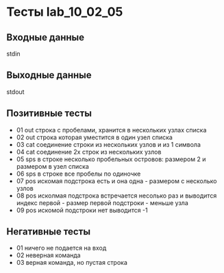# Тесты lab_10_02_05

## Входные данные
stdin

## Выходные данные
stdout

## Позитивные тесты
- 01 out строка с пробелами, хранится в нескольких узлах списка
- 02 out строка которая уместится в один узел списка
- 03 cat соединение строки из нескольких узлов и из 1 символа
- 04 cat соединение 2х строк из нескольких узлов
- 05 sps в строке несколько пробельных островов: размером 2 и размером в узел списка
- 06 sps в строке все пробелы по одиночке
- 07 pos искомая подстрока есть и она одна - размером с несколько узлов
- 08 pos исколмая подстрока встречается несолько раз и выводится индекс первой - размер первой подстроки - меньше узла
- 09 pos искомой подстроки нет выводится -1


## Негативные тесты
- 01 ничего не подается на вход
- 02 неверная команда
- 03 верная команда, но пустая строка






